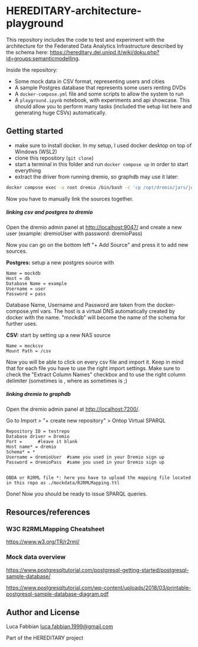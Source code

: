 # HEREDITARY-architecture-playground

This repository includes the code to test and experiment with the architecture for the Federated Data Analytics Infrastructure described by the schema here: <https://hereditary.dei.unipd.it/wiki/doku.php?id=groups:semanticmodelling>.

Inside the repository:
- Some mock data in CSV format, representing users and cities
- A sample Postgres database that represents some users renting DVDs
- A `docker-compose.yml` file and some scripts to allow the system to run
- A `playground.ipynb` notebook, with experiments and api showcase. This should allow you to perform many tasks (included the setup list here and generating huge CSVs) automatically.


## Getting started
- make sure to install docker. In my setup, I used docker desktop on top of Windows (WSL2)
- clone this repository (`git clone`)
- start a terminal in this folder and run `docker compose up` in order to start everything
- extract the driver from running dremio, so graphdb may use it later:
```bash
docker compose exec -u root dremio /bin/bash -c 'cp /opt/dremio/jars/jdbc-driver/*.jar /jdbc/driver.jar'
```

Now you have to manually link the sources together.


##### linking csv and postgres to dremio
Open the dremio admin panel at <http://localhost:9047/> and create a new user (example: dremioUser with password: dremioPass)

Now you can go on the bottom left "+ Add Source" and press it to add new sources.

**Postgres:** setup a new postgres source with
```
Name = mockdb
Host = db
Database Name = example
Username = user
Password = pass
```

Database Name, Username and Password are taken from the docker-compose.yml vars. The host is a virtual DNS automatically created by docker with the name. "mockdb" will become the name of the schema for further uses.

**CSV:** start by setting up a new NAS source
```
Name = mockcsv
Mount Path = /csv
```

Now you will be able to click on every csv file and import it.
Keep in mind that for each file you have to use the right import settings. Make sure to check the "Extract Column Names" checkbox and to use the right column delimiter (sometimes is , where as sometimes is ;)


##### linking dremio to graphdb
Open the dremio admin panel at <http://localhost:7200/>.

Go to Import > "+ create new repository" > Ontop Virtual SPARQL
```
Repository ID = testrepo
Database driver = Dremio
Port =      #leave it blank
Host name* = dremio
Schema* = *
Username = dremioUser  #same you used in your Dremio sign up
Password = dremioPass  #same you used in your Dremio sign up


OBDA or R2RML file *: here you have to upload the mapping file located in this repo as ./mockdata/R2RMLMapping.ttl
```

Done! Now you should be ready to issue SPARQL queries.


## Resources/references

### W3C R2RMLMapping Cheatsheet
<https://www.w3.org/TR/r2rml/>


### Mock data overview
<https://www.postgresqltutorial.com/postgresql-getting-started/postgresql-sample-database/>

<https://www.postgresqltutorial.com/wp-content/uploads/2018/03/printable-postgresql-sample-database-diagram.pdf>



## Author and License
Luca Fabbian <luca.fabbian.1999@gmail.com>

Part of the HEREDITARY project



